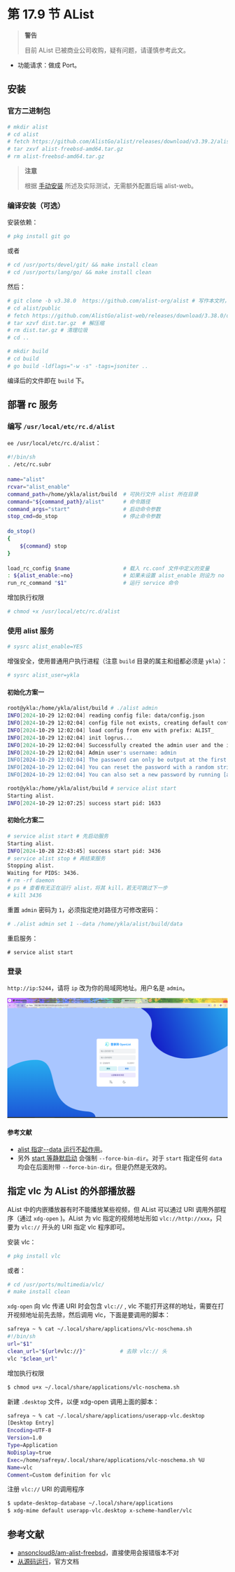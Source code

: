 # 第 17.9 节 AList

>**警告**
>
>目前 AList 已被商业公司收购，疑有问题，请谨慎参考此文。

- 功能请求：做成 Port。

## 安装

### 官方二进制包

```sh
# mkdir alist
# cd alist
# fetch https://github.com/AlistGo/alist/releases/download/v3.39.2/alist-freebsd-amd64.tar.gz
# tar zxvf alist-freebsd-amd64.tar.gz
# rm alist-freebsd-amd64.tar.gz 
```

>**注意**
>
>根据 [手动安装](https://alist.nn.ci/zh/guide/install/manual.html) 所述及实际测试，无需额外配置后端 alist-web。

### 编译安装（可选）


安装依赖：

```sh
# pkg install git go
```

或者

```sh
# cd /usr/ports/devel/git/ && make install clean
# cd /usr/ports/lang/go/ && make install clean
```

然后：

```sh
# git clone -b v3.38.0  https://github.com/alist-org/alist # 写作本文时，最新版本为 v3.38.0
# cd alist/public
# fetch https://github.com/AlistGo/alist-web/releases/download/3.38.0/dist.tar.gz     # 这是前端部分，官方已经编译好的，注意和后端版本相对应
# tar xzvf dist.tar.gz  # 解压缩
# rm dist.tar.gz # 清理垃圾
# cd ..
```


```bash
# mkdir build
# cd build
# go build -ldflags="-w -s" -tags=jsoniter ..
```

编译后的文件即在 `build` 下。


## 部署 rc 服务

### 编写 `/usr/local/etc/rc.d/alist`

`ee /usr/local/etc/rc.d/alist`：

```sh
#!/bin/sh
. /etc/rc.subr

name="alist"
rcvar="alist_enable"
command_path=/home/ykla/alist/build  # 可执行文件 alist 所在目录
command="${command_path}/alist"      # 命令路径
command_args="start"                 # 启动命令参数
stop_cmd=do_stop                     # 停止命令参数

do_stop()
{
    ${command} stop
}

load_rc_config $name                 # 载入 rc.conf 文件中定义的变量
: ${alist_enable:=no}                # 如果未设置 alist_enable 则设为 no
run_rc_command "$1"                  # 运行 service 命令
```

增加执行权限

```sh
# chmod +x /usr/local/etc/rc.d/alist
```


### 使用 alist 服务

```sh
# sysrc alist_enable=YES
```

增强安全，使用普通用户执行进程（注意 `build` 目录的属主和组都必须是 `ykla`）：

```sh
# sysrc alist_user=ykla
```

#### 初始化方案一

```sh
root@ykla:/home/ykla/alist/build # ./alist admin
INFO[2024-10-29 12:02:04] reading config file: data/config.json        
INFO[2024-10-29 12:02:04] config file not exists, creating default config file 
INFO[2024-10-29 12:02:04] load config from env with prefix: ALIST_     
INFO[2024-10-29 12:02:04] init logrus...                               
INFO[2024-10-29 12:02:04] Successfully created the admin user and the initial password is: CtSnFKv2 # 此处即是密码
INFO[2024-10-29 12:02:04] Admin user's username: admin                 
INFO[2024-10-29 12:02:04] The password can only be output at the first startup, and then stored as a hash value, which cannot be reversed 
INFO[2024-10-29 12:02:04] You can reset the password with a random string by running [alist admin random] 
INFO[2024-10-29 12:02:04] You can also set a new password by running [alist admin set NEW_PASSWORD]
```

```sh
root@ykla:/home/ykla/alist/build # service alist start
Starting alist.
INFO[2024-10-29 12:07:25] success start pid: 1633
```

#### 初始化方案二

```sh
# service alist start # 先启动服务
Starting alist.
INFO[2024-10-28 22:43:45] success start pid: 3436                      
# service alist stop # 再结束服务
Stopping alist.
Waiting for PIDS: 3436.
# rm -rf daemon
# ps # 查看有无正在运行 alist，将其 kill，若无可跳过下一步
# kill 3436
```

重置 `admin` 密码为 `1`，必须指定绝对路径方可修改密码：

```sh
# ./alist admin set 1 --data /home/ykla/alist/build/data
```

重启服务：

```
# service alist start
```

### 登录

`http://ip:5244`，请将 `ip` 改为你的局域网地址。用户名是 `admin`。

![Alist in FreeBSD](../.gitbook/assets/alist.png)


#### 参考文献

- [alist 指定--data 运行不起作用](https://github.com/AlistGo/alist/issues/2580)。
- 另外 [start 等静默启动](https://alist.nn.ci/zh/guide/install/manual.html#%E5%AE%88%E6%8A%A4%E8%BF%9B%E7%A8%8B) 会强制 `--force-bin-dir`。对于 `start` 指定任何 `data` 均会在后面附带  `--force-bin-dir`。但是仍然是无效的。

## 指定 vlc 为 AList 的外部播放器

AList 中的内嵌播放器有时不能播放某些视频，但 AList 可以通过 URI 调用外部程序（通过 `xdg-open` )。AList 为 vlc 指定的视频地址形如 `vlc://http://xxx`，只要为 `vlc://` 开头的 URI 指定 vlc 程序即可。

安装 vlc：

```sh
# pkg install vlc
```

或者：

```sh
# cd /usr/ports/multimedia/vlc/ 
# make install clean
```

`xdg-open` 向 vlc 传递 URI 时会包含 `vlc://` , vlc 不能打开这样的地址，需要在打开视频地址前先去除，然后调用 vlc，下面是要调用的脚本：

```sh
safreya ~ % cat ~/.local/share/applications/vlc-noschema.sh
#!/bin/sh
url="$1"
clean_url="${url#vlc://}"           # 去除 vlc:// 头
vlc "$clean_url"
```

增加执行权限

```sh
$ chmod u+x ~/.local/share/applications/vlc-noschema.sh
```

新建 `.desktop` 文件，以便 xdg-open 调用上面的脚本：

```sh
safreya ~ % cat ~/.local/share/applications/userapp-vlc.desktop
[Desktop Entry]
Encoding=UTF-8
Version=1.0
Type=Application
NoDisplay=true
Exec=/home/safreya/.local/share/applications/vlc-noschema.sh %U
Name=vlc
Comment=Custom definition for vlc
```

注册 `vlc://` URI 的调用程序

```sh
$ update-desktop-database ~/.local/share/applications
$ xdg-mime default userapp-vlc.desktop x-scheme-handler/vlc
```

## 参考文献

- [ansoncloud8/am-alist-freebsd](https://github.com/ansoncloud8/am-alist-freebsd/blob/main/.github/workflows/build.yml)，直接使用会报错版本不对
- [从源码运行](https://alist.nn.ci/zh/guide/install/source.html)，官方文档
